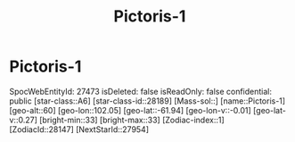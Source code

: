 ﻿---
title: "Pictoris-1"
location: [-61.94,102.05,60]
type: Station
tags:
- astro/Star

---

# Pictoris-1

SpocWebEntityId: 27473
isDeleted: false
isReadOnly: false
confidential: public
[star-class::A6]
[star-class-id::28189]
[Mass-sol::]
[name::Pictoris-1]
[geo-alt::60]
[geo-lon::102.05]
[geo-lat::-61.94]
[geo-lon-v::-0.01]
[geo-lat-v::0.27]
[bright-min::33]
[bright-max::33]
[Zodiac-index::1]
[ZodiacId::28147]
[NextStarId::27954]

